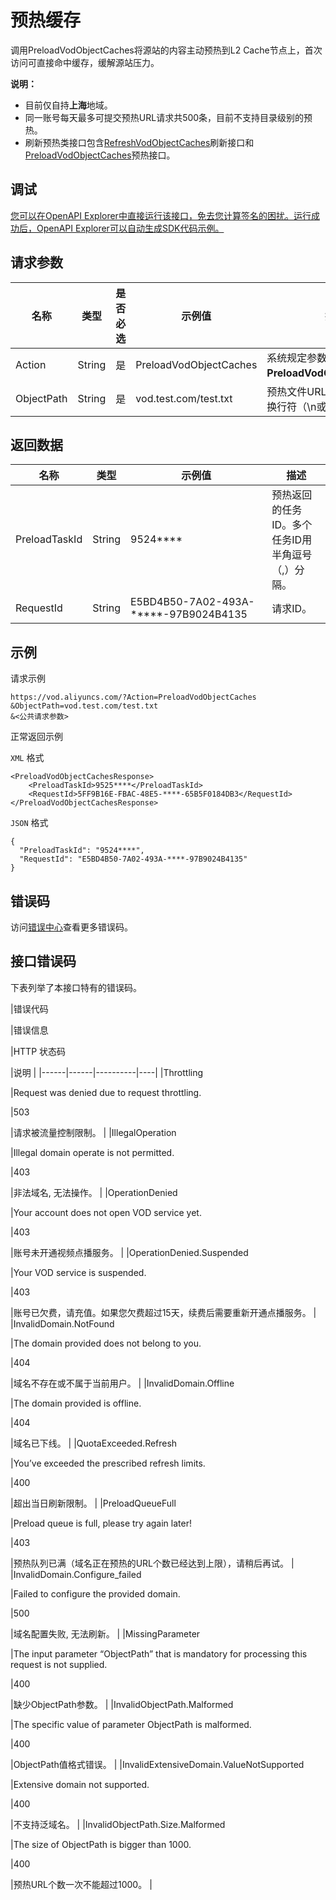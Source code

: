 # 预热缓存

调用PreloadVodObjectCaches将源站的内容主动预热到L2 Cache节点上，首次访问可直接命中缓存，缓解源站压力。

**说明：**

-   目前仅自持**上海**地域。
-   同一账号每天最多可提交预热URL请求共500条，目前不支持目录级别的预热。
-   刷新预热类接口包含[RefreshVodObjectCaches](~~69215~~)刷新接口和[PreloadVodObjectCaches](~~69211~~l)预热接口。

## 调试

[您可以在OpenAPI Explorer中直接运行该接口，免去您计算签名的困扰。运行成功后，OpenAPI Explorer可以自动生成SDK代码示例。](https://api.aliyun.com/#product=vod&api=PreloadVodObjectCaches&type=RPC&version=2017-03-21)

## 请求参数

|名称|类型|是否必选|示例值|描述|
|--|--|----|---|--|
|Action|String|是|PreloadVodObjectCaches|系统规定参数。取值：**PreloadVodObjectCaches**。 |
|ObjectPath|String|是|vod.test.com/test.txt|预热文件URL。多个URL使用换行符（\\n或\\r\\n）分隔。 |

## 返回数据

|名称|类型|示例值|描述|
|--|--|---|--|
|PreloadTaskId|String|9524\*\*\*\*|预热返回的任务ID。多个任务ID用半角逗号（,）分隔。 |
|RequestId|String|E5BD4B50-7A02-493A-\*\*\*\*\*-97B9024B4135|请求ID。 |

## 示例

请求示例

```
https://vod.aliyuncs.com/?Action=PreloadVodObjectCaches
&ObjectPath=vod.test.com/test.txt
&<公共请求参数>
```

正常返回示例

`XML` 格式

```
<PreloadVodObjectCachesResponse>
    <PreloadTaskId>9525****</PreloadTaskId>
    <RequestId>5FF9B16E-FBAC-48E5-****-65B5F0184DB3</RequestId>
</PreloadVodObjectCachesResponse>
```

`JSON` 格式

```
{
  "PreloadTaskId": "9524****",
  "RequestId": "E5BD4B50-7A02-493A-****-97B9024B4135"
}
```

## 错误码

访问[错误中心](https://error-center.alibabacloud.com/status/product/vod)查看更多错误码。

## 接口错误码

下表列举了本接口特有的错误码。

|错误代码

|错误信息

|HTTP 状态码

|说明 |
|------|------|----------|----|
|Throttling

|Request was denied due to request throttling.

|503

|请求被流量控制限制。 |
|IllegalOperation

|Illegal domain operate is not permitted.

|403

|非法域名, 无法操作。 |
|OperationDenied

|Your account does not open VOD service yet.

|403

|账号未开通视频点播服务。 |
|OperationDenied.Suspended

|Your VOD service is suspended.

|403

|账号已欠费，请充值。如果您欠费超过15天，续费后需要重新开通点播服务。 |
|InvalidDomain.NotFound

|The domain provided does not belong to you.

|404

|域名不存在或不属于当前用户。 |
|InvalidDomain.Offline

|The domain provided is offline.

|404

|域名已下线。 |
|QuotaExceeded.Refresh

|You’ve exceeded the prescribed refresh limits.

|400

|超出当日刷新限制。 |
|PreloadQueueFull

|Preload queue is full, please try again later!

|403

|预热队列已满（域名正在预热的URL个数已经达到上限），请稍后再试。 |
|InvalidDomain.Configure\_failed

|Failed to configure the provided domain.

|500

|域名配置失败, 无法刷新。 |
|MissingParameter

|The input parameter “ObjectPath” that is mandatory for processing this request is not supplied.

|400

|缺少ObjectPath参数。 |
|InvalidObjectPath.Malformed

|The specific value of parameter ObjectPath is malformed.

|400

|ObjectPath值格式错误。 |
|InvalidExtensiveDomain.ValueNotSupported

|Extensive domain not supported.

|400

|不支持泛域名。 |
|InvalidObjectPath.Size.Malformed

|The size of ObjectPath is bigger than 1000.

|400

|预热URL个数一次不能超过1000。 |

